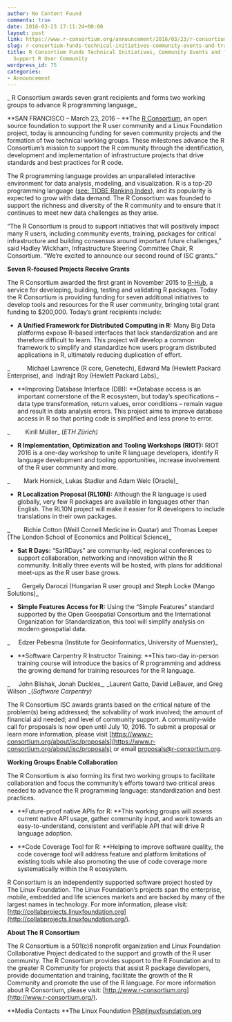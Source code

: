 ```yaml
---
author: No Content Found
comments: true
date: 2016-03-23 17:11:24+00:00
layout: post
link: https://www.r-consortium.org/announcement/2016/03/23/r-consortium-funds-technical-initiatives-community-events-and-training-to-support-r-user-community
slug: r-consortium-funds-technical-initiatives-community-events-and-training-to-support-r-user-community
title: R Consortium Funds Technical Initiatives, Community Events and Training to
  Support R User Community
wordpress_id: 75
categories:
- Announcement
---
```


_ R Consortium awards seven grant recipients and forms two working groups to advance R programming language_


**SAN FRANCISCO – March 23, 2016 – **The [R Consortium](https://www.r-consortium.org/), an open source foundation to support the R user community and a Linux Foundation project, today is announcing funding for seven community projects and the formation of two technical working groups. These milestones advance the R Consortium’s mission to support the R community through the identification, development and implementation of infrastructure projects that drive standards and best practices for R code.

The R programming language provides an unparalleled interactive environment for data analysis, modeling, and visualization. R is a top-20 programming language ([see: TIOBE Ranking Index](http://www.tiobe.com/tiobe_index?page=index)), and its popularity is expected to grow with data demand. The R Consortium was founded to support the richness and diversity of the R community and to ensure that it continues to meet new data challenges as they arise.

“The R Consortium is proud to support initiatives that will positively impact many R users, including community events, training, packages for critical infrastructure and building consensus around important future challenges,” said Hadley Wickham, Infrastructure Steering Committee Chair, R Consortium. “We’re excited to announce our second round of ISC grants.”



**Seven R-focused Projects Receive Grants**

The R Consortium awarded the first grant in November 2015 to [R-Hub](https://www.r-consortium.org/news/announcement/2015/11/r-consortium-awards-first-grant-help-advance-popular-programming-language), a service for developing, building, testing and validating R packages. Today the R Consortium is providing funding for seven additional initiatives to develop tools and resources for the R user community, bringing total grant funding to $200,000. Today’s grant recipients include:



 	
  * **A Unified Framework for Distributed Computing in R:** Many Big Data platforms expose R-based interfaces that lack standardization and are therefore difficult to learn. This project will develop a common framework to simplify and standardize how users program distributed applications in R, ultimately reducing duplication of effort.


_          Michael Lawrence (R core, Genetech), Edward Ma (Hewlett Packard Enterprise), and  Indrajit Roy (Hewlett Packard Labs)_



 	
  * **Improving Database Interface (DBI): **Database access is an important cornerstone of the R ecosystem, but today’s specifications – data type transformation, return values, error conditions – remain vague and result in data analysis errors. This project aims to improve database access in R so that porting code is simplified and less prone to error.


_         Kirill Müller_ (_ETH Zürich)_



 	
  * **R Implementation, Optimization and Tooling Workshops (RIOT):** RIOT 2016 is a one-day workshop to unite R language developers, identify R language development and tooling opportunities, increase involvement of the R user community and more.


_        Mark Hornick, Lukas Stadler and Adam Welc (Oracle)_



 	
  * **R Localization Proposal (RL10N):** Although the R language is used globally, very few R packages are available in languages other than English. The RL10N project will make it easier for R developers to include translations in their own packages.


_        Richie Cotton (Weill Cornell Medicine in Quatar) and Thomas Leeper (The London School of Economics and Political Science)_



 	
  * **Sat R Days:** “SatRDays” are community-led, regional conferences to support collaboration, networking and innovation within the R community. Initially three events will be hosted, with plans for additional meet-ups as the R user base grows.


_       Gergely Daroczi (Hungarian R user group) and Steph Locke (Mango Solutions)_



 	
  * **Simple Features Access for R:** Using the “Simple Features” standard supported by the Open Geospatial Consortium and the International Organization for Standardization, this tool will simplify analysis on modern geospatial data.


_     Edzer Pebesma (Institute for Geoinformatics, University of Muenster)_



 	
  * **Software Carpentry R Instructor Training: **This two-day in-person training course will introduce the basics of R programming and address the growing demand for training resources for the R language.


_     John Blishak, Jonah Duckles_, _Laurent Gatto, David LeBauer, and Greg Wilson _(_Software Carpentry)_

The R Consortium ISC awards grants based on the critical nature of the problem(s) being addressed; the solvability of work involved; the amount of financial aid needed; and level of community support. A community-wide call for proposals is now open until July 10, 2016. To submit a proposal or learn more information, please visit [https://www.r-consortium.org/about/isc/proposals](https://www.r-consortium.org/about/isc/proposals) or email [proposals@r-consortium.org](mailto:proposals@r-consortium.org).



**Working Groups Enable Collaboration**

The R Consortium is also forming its first two working groups to facilitate collaboration and focus the community’s efforts toward two critical areas needed to advance the R programming language: standardization and best practices.



 	
  * **Future-proof native APIs for R: **This working groups will assess current native API usage, gather community input, and work towards an easy-to-understand, consistent and verifiable API that will drive R language adoption.

 	
  * **Code Coverage Tool for R: **Helping to improve software quality, the code coverage tool will address feature and platform limitations of existing tools while also promoting the use of code coverage more systematically within the R ecosystem.


R Consortium is an independently supported software project hosted by The Linux Foundation. The Linux Foundation’s projects span the enterprise, mobile, embedded and life sciences markets and are backed by many of the largest names in technology. For more information, please visit:[http://collabprojects.linuxfoundation.org](http://collabprojects.linuxfoundation.org/).

**About The R Consortium**

The R Consortium is a 501(c)6 nonprofit organization and Linux Foundation Collaborative Project dedicated to the support and growth of the R user community. The R Consortium provides support to the R Foundation and to the greater R Community for projects that assist R package developers, provide documentation and training, facilitate the growth of the R Community and promote the use of the R language. For more information about R Consortium, please visit: [http://www.r-consortium.org](http://www.r-consortium.org/).



**Media Contacts
**The Linux Foundation
[PR@linuxfoundation.org](mailto:PR@linuxfoundation.org)
